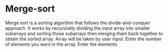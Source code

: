 # Merge-sort

Merge sort is a sorting algorithm that follows the divide-and-conquer approach. It works by recursively dividing the input array into smaller subarrays and sorting those subarrays then merging them back together to obtain the sorted array.
Array will be taken by user input.
Enter the number of elements you want in the array.
Enter the elements.
